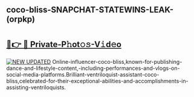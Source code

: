 ## coco-bliss-SNAPCHAT-STATEWINS-LEAK-(orpkp)


# <h2><a href="https://mediaupload.pro?-20M">🔗👉 🔴 Private-P𝚑ot𝚘𝚜-V𝚒d𝚎o</a></h2>

[![NEW UPDATED](https://i.imgur.com/0qMVB7G.gif)](https://mediaupload.pro?-20M)
Online-influencer-coco-bliss,known-for-publishing-dance-and-lifestyle-content,-including-performances-and-vlogs-on-social-media-platforms.Brilliant-ventriloquist-assistant-coco-bliss,celebrated-for-their-exceptional-abilities-and-accomplishments-in-assisting-ventriloquists.  